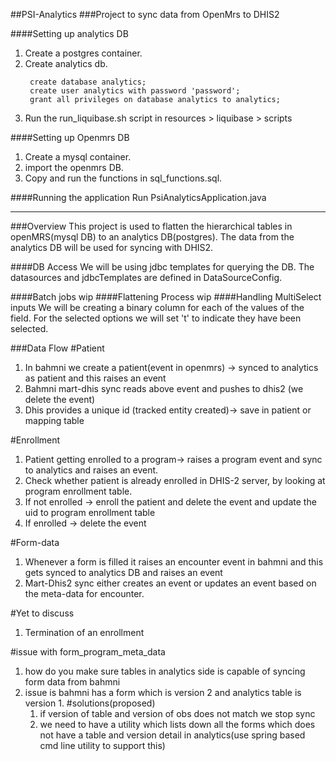 ##PSI-Analytics
###Project to sync data from OpenMrs to DHIS2

####Setting up analytics DB

1. Create a postgres container.
2. Create analytics db. 
   ~~~
    create database analytics;
    create user analytics with password 'password';
    grant all privileges on database analytics to analytics;
   ~~~
3. Run the run_liquibase.sh script in resources > liquibase > scripts

####Setting up Openmrs DB
1. Create a mysql container.
2. import the openmrs DB. 
3. Copy and run the functions in sql_functions.sql.

####Running the application
Run PsiAnalyticsApplication.java

---

###Overview
This project is used to flatten the hierarchical tables in openMRS(mysql DB) to an analytics DB(postgres).
The data from the analytics DB will be used for syncing with DHIS2.

####DB Access
We will be using jdbc templates for querying the DB. The datasources and jdbcTemplates are defined in DataSourceConfig.

####Batch jobs
  wip
####Flattening Process
 wip
 ####Handling MultiSelect inputs
 We will be creating a binary column for each of the values of the field. For the selected options we will set 't' to 
indicate they have been selected.
 
###Data Flow
#Patient
1. In bahmni we create a patient(event in openmrs) -> synced to analytics as patient and this raises an event 
2. Bahmni mart-dhis sync reads above event and pushes to dhis2 (we delete the event)
3. Dhis provides a unique id (tracked entity created)-> save in patient or mapping table

#Enrollment 
1. Patient getting enrolled to a program-> raises a program event and sync to analytics and raises an event.
2. Check whether patient is already enrolled in DHIS-2 server, by looking at program enrollment table.
3. If not enrolled -> enroll the patient and delete the event and update the uid to program enrollment table 
4. If enrolled -> delete the event

#Form-data
1. Whenever a form is filled it raises an encounter event in bahmni and this gets synced to analytics DB and raises an 
event 
2. Mart-Dhis2 sync either creates an event or updates an event based on the meta-data for encounter.

#Yet to discuss
1. Termination of an enrollment 

#issue with form_program_meta_data
1. how do you make sure tables in analytics side is capable of syncing form data from bahmni
2. issue is bahmni has a form which is version 2 and analytics table is version 1.
   #solutions(proposed)
   1. if version of table and version of obs does not match we stop sync
   2. we need to have a utility which lists down all the forms which does not have a table and version detail in 
   analytics(use spring based cmd line utility to support this)
